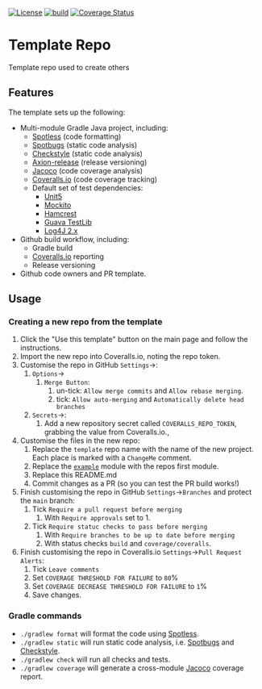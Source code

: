 <!-- ChangeMe: replace /template in the badge urls below with the name of the repo-->
[![License](https://img.shields.io/badge/License-Apache%202.0-blue.svg)](https://opensource.org/licenses/Apache-2.0)
[![build](https://github.com/creek-service/template/actions/workflows/gradle.yml/badge.svg)](https://github.com/creek-service/template/actions/workflows/gradle.yml)
[![Coverage Status](https://coveralls.io/repos/github/creek-service/template/badge.svg?branch=main)](https://coveralls.io/github/creek-service/template?branch=main)

# Template Repo
Template repo used to create others

## Features

The template sets up the following:

* Multi-module Gradle Java project, including:
  * [Spotless][1] (code formatting)
  * [Spotbugs][2] (static code analysis)
  * [Checkstyle][3] (static code analysis)
  * [Axion-release][4] (release versioning)
  * [Jacoco][5] (code coverage analysis)
  * [Coveralls.io][6] (code coverage tracking)
  * Default set of test dependencies:
    * [Unit5][7]
    * [Mockito][8]
    * [Hamcrest][9]
    * [Guava TestLib][10]
    * [Log4J 2.x][11]
* Github build workflow, including:
  * Gradle build
  * [Coveralls.io][6] reporting
  * Release versioning
* Github code owners and PR template.

## Usage

### Creating a new repo from the template

1. Click the "Use this template" button on the main page and follow the instructions.
2. Import the new repo into Coveralls.io, noting the repo token.
3. Customise the repo in GitHub `Settings`->:
   1. `Options`->
      1. `Merge Button`: 
         1. un-tick: `Allow merge commits` and `Allow rebase merging`.
         2. tick: `Allow auto-merging` and `Automatically delete head branches`
   2. `Secrets`->:
      1. Add a new repository secret called `COVERALLS_REPO_TOKEN`, grabbing the value from Coveralls.io.,
4. Customise the files in the new repo:
    1. Replace the `template` repo name with the name of the new project.
       Each place is marked with a `ChangeMe` comment.
    2. Replace the [`example`](example) module with the repos first module.
    3. Replace this README.md
    4. Commit changes as a PR (so you can test the PR build works!)
5. Finish customising the repo in GitHub `Settings`->`Branches` and protect the `main` branch:
    1. Tick `Require a pull request before merging`
       1. With `Require approvals` set to 1.
    2. Tick `Require statuc checks to pass before merging`
       1. With `Require branches to be up to date before merging`
       2. With status checks `build` and `coverage/coveralls`.
6. Finish customising the repo in Coveralls.io `Settings`->`Pull Request Alerts`:
   1. Tick `Leave comments`
   2. Set `COVERAGE THRESHOLD FOR FAILURE` to `80`%
   3. Set `COVERAGE DECREASE THRESHOLD FOR FAILURE` to `1`%
   4. Save changes.

### Gradle commands

* `./gradlew format` will format the code using [Spotless][1].
* `./gradlew static` will run static code analysis, i.e. [Spotbugs][2] and [Checkstyle][3].
* `./gradlew check` will run all checks and tests.
* `./gradlew coverage` will generate a cross-module [Jacoco][5] coverage report.

[1]: https://github.com/diffplug/spotless
[2]: https://spotbugs.github.io/
[3]: https://checkstyle.sourceforge.io/
[4]: https://github.com/allegro/axion-release-plugin
[5]: https://www.jacoco.org/jacoco/trunk/doc/
[6]: https://coveralls.io/
[7]: https://junit.org/junit5/docs/current/user-guide/
[8]: https://site.mockito.org/
[9]: http://hamcrest.org/JavaHamcrest/index
[10]: https://github.com/google/guava/tree/master/guava-testlib
[11]: https://logging.apache.org/log4j/2.x/